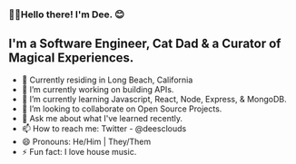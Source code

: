 ### 👋🏾Hello there! I'm Dee. 😊 

## I'm a Software Engineer, Cat Dad & a Curator of Magical Experiences.

- 🌴 Currently residing in Long Beach, California
- 🔭 I’m currently working on building APIs.
- 🌱 I’m currently learning Javascript, React, Node, Express, & MongoDB.
- 👯 I’m looking to collaborate on Open Source Projects. 
- 💬 Ask me about what I've learned recently.
- 📫 How to reach me: Twitter - @deesclouds
- 😄 Pronouns: He/Him | They/Them
- ⚡ Fun fact: I love house music.

[website]: https://deesclouds.world
[twitter]: https://twitter.com/deesclouds
[linkedin]: https://linkedin.com/in/deesclouds
